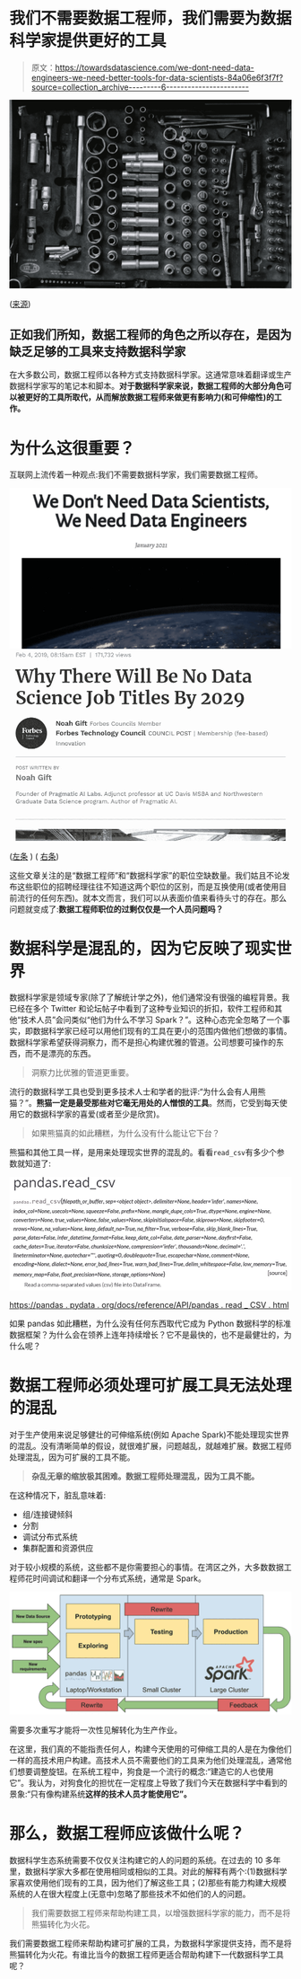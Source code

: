 # 我们不需要数据工程师，我们需要为数据科学家提供更好的工具

> 原文：<https://towardsdatascience.com/we-dont-need-data-engineers-we-need-better-tools-for-data-scientists-84a06e6f3f7f?source=collection_archive---------6----------------------->

![](img/9d9b9222f7af49cca7a0910469872afb.png)

([来源](https://www.pexels.com/photo/silver-and-blue-metal-tools-4480531/))

## 正如我们所知，数据工程师的角色之所以存在，是因为缺乏足够的工具来支持数据科学家

在大多数公司，数据工程师以各种方式支持数据科学家。这通常意味着翻译或生产数据科学家写的笔记本和脚本。**对于数据科学家来说，数据工程师的大部分角色可以被更好的工具所取代，从而解放数据工程师来做更有影响力(和可伸缩性)的工作。**

# 为什么这很重要？

互联网上流传着一种观点:我们不需要数据科学家，我们需要数据工程师。

![](img/b6d3d75d95314122f8b150eb9c50d4f5.png)![](img/6b177a984772cfddf4429718f662a655.png)

([左条](https://www.mihaileric.com/posts/we-need-data-engineers-not-data-scientists/) ) ( [右条](https://www.forbes.com/sites/forbestechcouncil/2019/02/04/why-there-will-be-no-data-science-job-titles-by-2029/?sh=31ad8ac93a8f))

这些文章关注的是“数据工程师”和“数据科学家”的职位空缺数量。我们姑且不论发布这些职位的招聘经理往往不知道这两个职位的区别，而是互换使用(或者使用目前流行的任何东西)。就本文而言，我们可以从表面价值来看待头寸的存在。那么问题就变成了:**数据工程师职位的过剩仅仅是一个人员问题吗？**

# 数据科学是混乱的，因为它反映了现实世界

数据科学家是领域专家(除了了解统计学之外)，他们通常没有很强的编程背景。我已经在多个 Twitter 和论坛帖子中看到了这种专业知识的折扣，软件工程师和其他“技术人员”会问类似“他们为什么不学习 Spark？”。这种心态完全忽略了一个事实，即数据科学家已经可以用他们现有的工具在更小的范围内做他们想做的事情。数据科学家希望获得洞察力，而不是担心构建优雅的管道。公司想要可操作的东西，而不是漂亮的东西。

> 洞察力比优雅的管道更重要。

流行的数据科学工具也受到更多技术人士和学者的批评:“为什么会有人用熊猫？”。**熊猫一定是最受那些对它毫无用处的人憎恨的工具**。然而，它受到每天使用它的数据科学家的喜爱(或者至少是欣赏)。

> 如果熊猫真的如此糟糕，为什么没有什么能让它下台？

熊猫和其他工具一样，是用来处理现实世界的混乱的。看看`read_csv`有多少个参数就知道了:

![](img/08038f168fe8a4fa42522ba42b999c53.png)

[https://pandas . pydata . org/docs/reference/API/pandas . read _ CSV . html](https://pandas.pydata.org/docs/reference/api/pandas.read_csv.html)

如果 pandas 如此糟糕，为什么没有任何东西取代它成为 Python 数据科学的标准数据框架？为什么会在领养上连年持续增长？它不是最快的，也不是最健壮的，为什么呢？

# 数据工程师必须处理可扩展工具无法处理的混乱

对于生产使用来说足够健壮的可伸缩系统(例如 Apache Spark)不能处理现实世界的混乱。没有清晰简单的假设，就很难扩展，问题越乱，就越难扩展。数据工程师处理混乱，因为可扩展的工具不能。

> **杂乱无章的缩放极其困难。数据工程师处理混乱，因为工具不能。**

在这种情况下，脏乱意味着:

*   组/连接键倾斜
*   分割
*   调试分布式系统
*   集群配置和资源供应

对于较小规模的系统，这些都不是你需要担心的事情。在湾区之外，大多数数据工程师花时间调试和翻译一个分布式系统，通常是 Spark。

![](img/2ca97a5dfdd4beca390419b87a92d758.png)

需要多次重写才能将一次性见解转化为生产作业。

在这里，我们真的不能指责任何人，构建今天使用的可伸缩工具的人是在为像他们一样的高技术用户构建。高技术人员不需要他们的工具来为他们处理混乱，通常他们想要调整旋钮。在系统工程中，狗食是一个流行的概念:“建造它的人也使用它”。我认为，对狗食化的担忧在一定程度上导致了我们今天在数据科学中看到的景象:“只有像构建系统**这样的技术人员才能使用它”。**

# 那么，数据工程师应该做什么呢？

数据科学生态系统需要不仅仅关注构建它的人的问题的系统。在过去的 10 多年里，数据科学家大多都在使用相同或相似的工具。对此的解释有两个:(1)数据科学家喜欢使用他们现有的工具，因为他们了解这些工具；(2)那些有能力构建大规模系统的人在很大程度上(无意中)忽略了那些技术不如他们的人的问题。

> 我们需要数据工程师来帮助构建工具，以增强数据科学家的能力，而不是将熊猫转化为火花。

我们需要数据工程师来帮助构建可扩展的工具，为数据科学家提供支持，而不是将熊猫转化为火花。有谁比当今的数据工程师更适合帮助构建下一代数据科学工具呢？